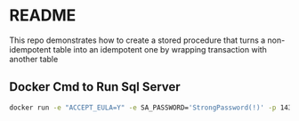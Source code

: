 # README

This repo demonstrates how to create a stored procedure that turns a non-idempotent table into an idempotent one by
wrapping transaction with another table

## Docker Cmd to Run Sql Server

```bash
docker run -e "ACCEPT_EULA=Y" -e SA_PASSWORD='StrongPassword(!)' -p 1433:1433 -d mcr.microsoft.com/mssql/server:2019-latest
```

